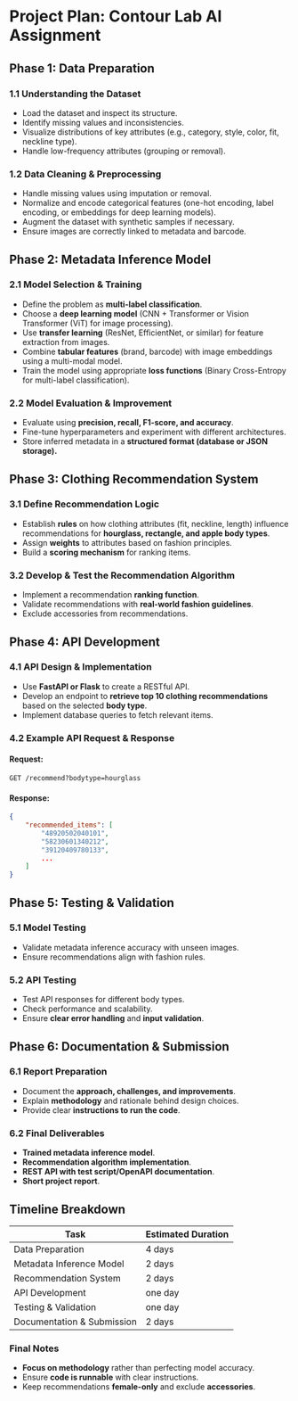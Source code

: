 
# **Project Plan: Contour Lab AI Assignment**

## **Phase 1: Data Preparation**
### **1.1 Understanding the Dataset**
- Load the dataset and inspect its structure.
- Identify missing values and inconsistencies.
- Visualize distributions of key attributes (e.g., category, style, color, fit, neckline type).
- Handle low-frequency attributes (grouping or removal).

### **1.2 Data Cleaning & Preprocessing**
- Handle missing values using imputation or removal.
- Normalize and encode categorical features (one-hot encoding, label encoding, or embeddings for deep learning models).
- Augment the dataset with synthetic samples if necessary.
- Ensure images are correctly linked to metadata and barcode.

## **Phase 2: Metadata Inference Model**
### **2.1 Model Selection & Training**
- Define the problem as **multi-label classification**.
- Choose a **deep learning model** (CNN + Transformer or Vision Transformer (ViT) for image processing).
- Use **transfer learning** (ResNet, EfficientNet, or similar) for feature extraction from images.
- Combine **tabular features** (brand, barcode) with image embeddings using a multi-modal model.
- Train the model using appropriate **loss functions** (Binary Cross-Entropy for multi-label classification).

### **2.2 Model Evaluation & Improvement**
- Evaluate using **precision, recall, F1-score, and accuracy**.
- Fine-tune hyperparameters and experiment with different architectures.
- Store inferred metadata in a **structured format (database or JSON storage).**

## **Phase 3: Clothing Recommendation System**
### **3.1 Define Recommendation Logic**
- Establish **rules** on how clothing attributes (fit, neckline, length) influence recommendations for **hourglass, rectangle, and apple body types**.
- Assign **weights** to attributes based on fashion principles.
- Build a **scoring mechanism** for ranking items.

### **3.2 Develop & Test the Recommendation Algorithm**
- Implement a recommendation **ranking function**.
- Validate recommendations with **real-world fashion guidelines**.
- Exclude accessories from recommendations.

## **Phase 4: API Development**
### **4.1 API Design & Implementation**
- Use **FastAPI or Flask** to create a RESTful API.
- Develop an endpoint to **retrieve top 10 clothing recommendations** based on the selected **body type**.
- Implement database queries to fetch relevant items.

### **4.2 Example API Request & Response**
#### Request:
```http
GET /recommend?bodytype=hourglass
```
#### Response:
```json
{
    "recommended_items": [
        "48920502040101",
        "58230601340212",
        "39120409780133",
        ...
    ]
}
```

## **Phase 5: Testing & Validation**
### **5.1 Model Testing**
- Validate metadata inference accuracy with unseen images.
- Ensure recommendations align with fashion rules.

### **5.2 API Testing**
- Test API responses for different body types.
- Check performance and scalability.
- Ensure **clear error handling** and **input validation**.

## **Phase 6: Documentation & Submission**
### **6.1 Report Preparation**
- Document the **approach, challenges, and improvements**.
- Explain **methodology** and rationale behind design choices.
- Provide clear **instructions to run the code**.

### **6.2 Final Deliverables**
- **Trained metadata inference model**.
- **Recommendation algorithm implementation**.
- **REST API with test script/OpenAPI documentation**.
- **Short project report**.

## **Timeline Breakdown**
| Task | Estimated Duration |
|-------|------------------|
| Data Preparation | 4 days |
| Metadata Inference Model | 2 days |
| Recommendation System | 2 days |
| API Development | one day |
| Testing & Validation | one day |
| Documentation & Submission | 2 days |

### **Final Notes**
- **Focus on methodology** rather than perfecting model accuracy.
- Ensure **code is runnable** with clear instructions.
- Keep recommendations **female-only** and exclude **accessories**.



